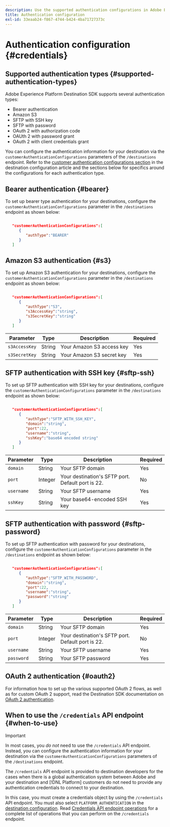 ```yaml
---
description: Use the supported authentication configurations in Adobe Experience Platform Destination SDK to authenticate users and activate data to your destination endpoint.
title: Authentication configuration
exl-id: 33eaab24-f867-4744-b424-4ba71727373c
---
```

# Authentication configuration {#credentials}

## Supported authentication types {#supported-authentication-types}

Adobe Experience Platform Destination SDK supports several authentication types:

* Bearer authentication
* Amazon S3
* SFTP with SSH key
* SFTP with password
* OAuth 2 with authorization code
* OAUth 2 with password grant
* OAuth 2 with client credentials grant

You can configure the authentication information for your destination via the `customerAuthenticationConfigurations` parameters of the `/destinations` endpoint. Refer to the [customer authentication configurations section](./destination-configuration.md#customer-authentication-configurations) in the destination configuration article and the sections below for specifics around the configurations for each authentication type.

## Bearer authentication {#bearer}

To set up bearer type authentication for your destinations, configure the `customerAuthenticationConfigurations` parameter in the `/destinations` endpoint as shown below:

```json

   "customerAuthenticationConfigurations":[
      {
         "authType":"BEARER"
      }
   ]

```

## Amazon S3 authentication {#s3}

To set up Amazon S3 authentication for your destinations, configure the `customerAuthenticationConfigurations` parameter in the `/destinations` endpoint as shown below:

```json

   "customerAuthenticationConfigurations":[
      {
         "authType":"S3",
         "s3AccessKey":"string",
         "s3SecretKey":"string"
      }
   ]

```


|Parameter | Type | Description| Required|
|---------|----------|------|----|
|`s3AccessKey` | String | Your Amazon S3 access key |Yes|
|`s3SecretKey` | String | Your Amazon S3 secret key |Yes|

## SFTP authentication with SSH key {#sftp-ssh}

To set up SFTP authentication with SSH key for your destinations, configure the `customerAuthenticationConfigurations` parameter in the `/destinations` endpoint as shown below:

```json

   "customerAuthenticationConfigurations":[
      {
         "authType":"SFTP_WITH_SSH_KEY",
         "domain":"string",
         "port":22,
         "username":"string",
         "sshKey":"base64 encoded string"
      }
   ]

```

|Parameter | Type | Description| Required|
|---------|----------|------|----|
|`domain` | String | Your SFTP domain |Yes|
|`port` | Integer | Your destination's SFTP port. Default port is 22. |No|
|`username` | String | Your SFTP username |Yes|
|`sshKey` | String | Your base64-encoded SSH key |Yes|

## SFTP authentication with password {#sftp-password}

To set up SFTP authentication with password for your destinations, configure the `customerAuthenticationConfigurations` parameter in the `/destinations` endpoint as shown below:

```json

   "customerAuthenticationConfigurations":[
      {
         "authType":"SFTP_WITH_PASSWORD",
         "domain":"string",
         "port":22,
         "username":"string",
         "password":"string"
      }
   ]

```

|Parameter | Type | Description| Required|
|---------|----------|------|----|
|`domain` | String | Your SFTP domain |Yes|
|`port` | Integer | Your destination's SFTP port. Default port is 22. |No|
|`username` | String | Your SFTP username |Yes|
|`password` | String | Your SFTP password |Yes|

## OAuth 2 authentication {#oauth2}

For information how to set up the various supported OAuth 2 flows, as well as for custom OAuth 2 support, read the Destination SDK documentation on [OAuth 2 authentication](./oauth2-authentication.md).


## When to use the `/credentials` API endpoint {#when-to-use}

>[!IMPORTANT]
>
>In most cases, you *do not* need to use the `/credentials` API endpoint. Instead, you can configure the authentication information for your destination via the `customerAuthenticationConfigurations` parameters of the `/destinations` endpoint.

The `/credentials` API endpoint is provided to destination developers for the cases when there is a global authentication system between Adobe and your destination and [!DNL Platform] customers do not need to provide any authentication credentials to connect to your destination.

In this case, you must create a credentials object by using the `/credentials` API endpoint. You must also select `PLATFORM_AUTHENTICATION` in the [destination configuration](./destination-configuration.md#destination-delivery). Read [Credentials API endpoint operations](./credentials-configuration-api.md) for a complete list of operations that you can perform on the `/credentials` endpoint.
